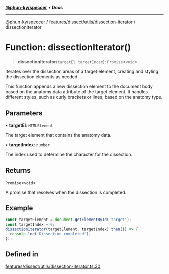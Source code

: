 [**@phun-ky/speccer**](../../../../../README.md) • **Docs**

***

[@phun-ky/speccer](../../../../../README.md) / [features/dissect/utils/dissection-iterator](../README.md) / dissectionIterator

# Function: dissectionIterator()

> **dissectionIterator**(`targetEl`, `targetIndex`): `Promise`\<`void`\>

Iterates over the dissection areas of a target element, creating and styling the dissection elements as needed.

This function appends a new dissection element to the document body based on the anatomy data attribute
of the target element. It handles different styles, such as curly brackets or lines, based on the anatomy type.

## Parameters

• **targetEl**: `HTMLElement`

The target element that contains the anatomy data.

• **targetIndex**: `number`

The index used to determine the character for the dissection.

## Returns

`Promise`\<`void`\>

A promise that resolves when the dissection is completed.

## Example

```ts
const targetElement = document.getElementById('target');
const targetIndex = 0;
dissectionIterator(targetElement, targetIndex).then(() => {
  console.log('Dissection completed');
});
```

## Defined in

[features/dissect/utils/dissection-iterator.ts:30](https://github.com/phun-ky/speccer/blob/main/src/features/dissect/utils/dissection-iterator.ts#L30)
